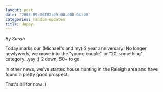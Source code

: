 ```yaml
---
layout: post
date: '2005-09-06T02:09:00.000-04:00'
categories: random-updates
title: Happy!
---
```


*By Sarah*

Today marks our (Michael's and my) 2 year anniversary!  No longer newlyweds, we move into the "young couple" or "20-something" category...yay :)  2 down, 50+ to go.

In other news, we've started house hunting in the Raleigh area and have found a pretty good prospect. 

That's all for now :)